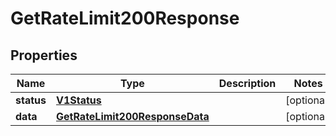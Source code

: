 

# GetRateLimit200Response


## Properties

| Name | Type | Description | Notes |
|------------ | ------------- | ------------- | -------------|
|**status** | [**V1Status**](V1Status.md) |  |  [optional] |
|**data** | [**GetRateLimit200ResponseData**](GetRateLimit200ResponseData.md) |  |  [optional] |



